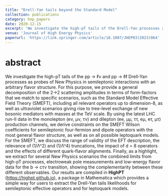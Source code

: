 ```yaml
---
title: "Drell-Yan tails beyond the Standard Model"
collection: publications
category: hep_papers
date: 2020-12-15
excerpt: 'We investigate the high-pT tails of the Drell-Yan processes at hadron colliders as probes of New Physics in semileptonic interactions with an arbitrary flavor structure.'
venue: 'Journal of High Energy Physics'
paperurl: 'https://link.springer.com/article/10.1007/JHEP03(2023)064'
---
```


abstract 
===
We investigate the high-pT tails of the pp → ℓν and pp → ℓℓ Drell-Yan processes as probes of New Physics in semileptonic interactions with an arbitrary flavor structure. For this purpose, we provide a general decomposition of the 2→2 scattering amplitudes in terms of form-factors that we match to specific scenarios, such as the Standard Model Effective Field Theory (SMEFT), including all relevant operators up to dimension-8, as well as ultraviolet scenarios giving rise to tree-level exchange of new bosonic mediators with masses at the TeV scale. By using the latest LHC run-II data in the monolepton (eν, μν, τν) and dilepton (ee, μμ, ττ, eμ, eτ, μτ) production channels, we derive constraints on the SMEFT Wilson coefficients for semileptonic four-fermion and dipole operators with the most general flavor structure, as well as on all possible leptoquark models. For the SMEFT, we discuss the range of validity of the EFT description, the relevance of (1/Λ^2) and (1/Λ^4) truncations, the impact of d = 8 operators and the effects of different quark-flavor alignments. Finally, as a highlight, we extract for several New Physics scenarios the combined limits from high-pT processes, electroweak pole measurements and low-energy flavor data for the b → cτν transition, showing the complementarity between these different observables. Our results are compiled in **HighPT** (https://highpt.github.io), a package in Mathematica which provides a simple way for users to extract the Drell-Yan tails likelihoods for semileptonic effective operators and for leptoquark models.
